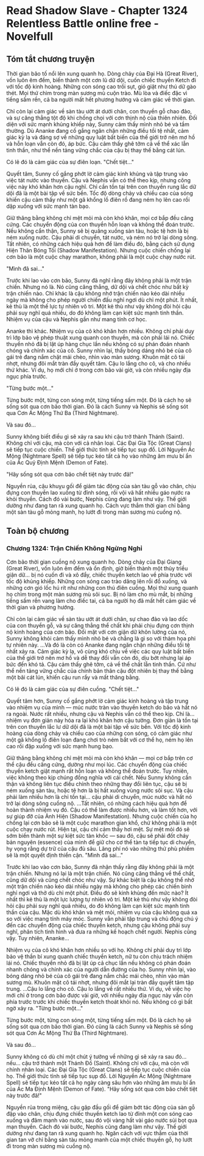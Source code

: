 # Read Shadow Slave - Chapter 1324 Relentless Battle online free - Novelfull

## Tóm tắt chương truyện

Thời gian bão tố nổi lên xung quanh họ. Dòng chảy của Đại Hà (Great River), vốn luôn êm đềm, biến thành một cơn lũ dữ dội, cuốn chiếc thuyền Ketch đi với tốc độ kinh hoàng. Những con sóng cao trồi sụt, gió giật như thú dữ gào thét. Mọi thứ chìm trong màn sương mù cuộn trào. Mù lòa và điếc đặc vì tiếng sấm rền, cả ba người mất hết phương hướng và cảm giác về thời gian.

Chỉ còn lại cảm giác về sàn tàu ướt át dưới chân, con thuyền gỗ chao đảo, và sự căng thẳng tột độ khi chống chọi với cơn thịnh nộ của thiên nhiên. Đối diện với sức mạnh khủng khiếp này, Sunny cảm thấy mình nhỏ bé và tầm thường. Dù Ananke đang cố gắng ngăn chặn những điều tồi tệ nhất, cảm giác kỳ lạ và đáng sợ về những quy luật bất biến của thế giới trở nên mơ hồ và hỗn loạn vẫn còn đó, áp bức. Cậu cảm thấy ghê tởm cả về thể xác lẫn tinh thần, như thể nền tảng vững chắc của cậu bị thay thế bằng cát lún.

Có lẽ đó là cảm giác của sự điên loạn. "Chết tiệt..."

Quyết tâm, Sunny cố gắng phớt lờ cảm giác kinh khủng và tập trung vào việc tát nước vào thuyền. Cậu và Nephis vẫn có thể theo kịp, nhưng công việc này khó khăn hơn cậu nghĩ. Chỉ cần tồn tại trên con thuyền rung lắc dữ dội đã là một bài tập về sức bền. Tốc độ dòng chảy và chiều cao của sóng khiến cậu cảm thấy như một gã khổng lồ điên rồ đang ném họ lên cao rồi dập xuống với sức mạnh tàn bạo.

Giữ thăng bằng không chỉ mệt mỏi mà còn khó khăn, mọi cơ bắp đều căng cứng. Các chuyển động của con thuyền hỗn loạn và không thể đoán trước. Nếu không cẩn thận, Sunny sẽ bị quăng xuống sàn tàu, hoặc tệ hơn là bị ném xuống nước. Cậu phải di chuyển, tát nước, và ném nó trở lại dòng sông. Tất nhiên, có những cách hiệu quả hơn để làm điều đó, bằng cách sử dụng Hiện Thân Bóng Tối (Shadow Manifestation). Nhưng cuộc chiến chống lại cơn bão là một cuộc chạy marathon, không phải là một cuộc chạy nước rút.

"Mình đã sai..."

Trước khi lao vào cơn bão, Sunny đã nghĩ rằng đây không phải là một trận chiến. Nhưng nó là. Nó cũng căng thẳng, dữ dội và chết chóc như bất kỳ trận chiến nào. Chỉ khác là cậu không nhớ trận chiến nào kéo dài nhiều ngày mà không cho phép người chiến đấu nghỉ ngơi dù chỉ một phút. Ít nhất, kẻ thù là một thế lực tự nhiên vô tri. Một kẻ thù như vậy không đòi hỏi cậu phải suy nghĩ quá nhiều, do đó không làm cạn kiệt sức mạnh tinh thần. Nhiệm vụ của cậu và Nephis gần như mang tính cơ học.

Ananke thì khác. Nhiệm vụ của cô khó khăn hơn nhiều. Không chỉ phải duy trì lớp bảo vệ phép thuật xung quanh con thuyền, mà còn phải lái nó. Chiếc thuyền nhỏ đã bị lật úp hàng chục lần nếu không có sự phán đoán nhanh chóng và chính xác của cô. Sunny nhìn lại, thấy bóng dáng nhỏ bé của cô gái trẻ đang nắm chặt mái chèo, nhìn vào màn sương. Khuôn mặt cô tái nhợt, nhưng đôi mắt tràn đầy quyết tâm. Cậu lo lắng cho cô, và cho nhiều thứ khác. Ví dụ, họ mới chỉ ở trong cơn bão vài giờ, và còn nhiều ngày địa ngục phía trước.

"Từng bước một..."

Từng bước một, từng con sóng một, từng tiếng sấm một. Đó là cách họ sẽ sống sót qua cơn bão thời gian. Đó là cách Sunny và Nephis sẽ sống sót qua Cơn Ác Mộng Thứ Ba (Third Nightmare).

Và sau đó...

Sunny không biết điều gì sẽ xảy ra sau khi cậu trở thành Thánh (Saint). Không chỉ với cậu, mà còn với cả nhân loại. Các Đại Gia Tộc (Great Clans) sẽ tiếp tục cuộc chiến. Thế giới thức tỉnh sẽ tiếp tục sụp đổ. Lời Nguyền Ác Mộng (Nightmare Spell) sẽ tiếp tục kéo tất cả họ vào những âm mưu bí ẩn của Ác Quỷ Định Mệnh (Demon of Fate).

"Hãy sống sót qua cơn bão chết tiệt này trước đã!"

Nguyền rủa, cậu khuỵu gối để giảm tác động của sàn tàu gỗ vào chân, chịu đựng con thuyền lao xuống từ đỉnh sóng, rồi vội vã hất nhiều gáo nước ra khỏi thuyền. Cách đó vài bước, Nephis cũng đang làm như vậy. Thế giới dường như đang tan rã xung quanh họ. Cách vực thẳm thời gian chỉ bằng một sàn tàu gỗ mỏng manh, họ lướt đi trong màn sương mù cuồng nộ.

## Toàn bộ chương

### Chương 1324: Trận Chiến Không Ngừng Nghỉ

Cơn bão thời gian cuồng nộ xung quanh họ. Dòng chảy của Đại Giang (Great River), vốn luôn êm đềm và ổn định, giờ biến thành một thủy triều giận dữ… bị nó cuốn đi và xô đẩy, chiếc thuyền ketch lao về phía trước với tốc độ khủng khiếp. Những con sóng cao trào dâng lên rồi đổ xuống, và những cơn gió lốc hú rít như những con thú điên cuồng. Mọi thứ xung quanh họ chìm trong một màn sương mù sôi sục. Bị nó làm cho mù mắt, bị những tiếng sấm rền vang làm cho điếc tai, cả ba người họ đã mất hết cảm giác về thời gian và phương hướng.

Chỉ còn lại cảm giác về sàn tàu ướt át dưới chân, sự chao đảo và lao dốc của con thuyền gỗ, và sự căng thẳng thể chất khi phải chịu đựng cơn thịnh nộ kinh hoàng của cơn bão. Đối mặt với cơn giận dữ khôn lường của nó, Sunny không khỏi cảm thấy mình nhỏ bé và chẳng là gì so với thảm họa phi tự nhiên này. …Và đó là còn có Ananke đang ngăn chặn những điều tồi tệ nhất xảy ra. Cảm giác kỳ lạ, vô cùng khó chịu về việc các quy luật bất biến của thế giới trở nên mơ hồ và dễ thay đổi vẫn còn đó, dịu bớt nhưng lại áp bức đến khó tả. Cậu cảm thấy ghê tởm, cả về thể chất lẫn tinh thần. Cứ như thể nền tảng vững chắc của chính bản thân cậu đột nhiên bị thay thế bằng một bãi cát lún, khiến cậu run rẩy và mất thăng bằng.

Có lẽ đó là cảm giác của sự điên cuồng. "Chết tiệt…"

Quyết tâm hơn, Sunny cố gắng phớt lờ cảm giác kinh hoàng và tập trung vào nhiệm vụ của mình — múc nước tràn vào thuyền ketch do bão và hất nó ra ngoài. Nước rất nhiều, nhưng cậu và Nephis vẫn có thể theo kịp. Chỉ là… nhiệm vụ đơn giản này hóa ra lại khó khăn hơn cậu tưởng. Đơn giản là tồn tại trên con thuyền lắc lư dữ dội đã là một bài tập về sức bền. Với tốc độ kinh hoàng của dòng chảy và chiều cao của những con sóng, có cảm giác như một gã khổng lồ điên loạn đang chơi trò ném bắt với cơ thể họ, ném họ lên cao rồi đập xuống với sức mạnh hung bạo.

Giữ thăng bằng không chỉ mệt mỏi mà còn khó khăn — mọi cơ bắp trên cơ thể cậu đều căng cứng, dường như mọi lúc. Các chuyển động của chiếc thuyền ketch giật mạnh rất hỗn loạn và không thể đoán trước. Tuy nhiên, việc không theo kịp chúng đồng nghĩa với cái chết. Nếu Sunny không cẩn thận và không liên tục điều chỉnh theo những thay đổi liên tục, cậu sẽ bị ném xuống sàn tàu, hoặc tệ hơn là bị hất xuống vùng nước sôi sục. Và cậu phải làm nhiều hơn là chỉ tồn tại… cậu phải di chuyển, múc nước và hất nó trở lại dòng sông cuồng nộ. …Tất nhiên, có những cách hiệu quả hơn để hoàn thành nhiệm vụ đó. Cậu có thể làm được nhiều hơn, và làm tốt hơn, với sự giúp đỡ của Ảnh Hiện (Shadow Manifestation). Nhưng cuộc chiến của họ chống lại cơn bão sẽ là một cuộc marathon gian khổ, chứ không phải là một cuộc chạy nước rút. Hiện tại, cậu chỉ cảm thấy hơi mệt. Sự mệt mỏi đó sẽ sớm biến thành một sự kiệt sức tàn khốc — sau đó, cậu sẽ phải đốt cháy bản nguyên (essence) của mình để giữ cho cơ thể tàn tạ tiếp tục di chuyển, hy vọng rằng dự trữ của cậu đủ sâu. Lãng phí nó vào những thứ phù phiếm sẽ là một quyết định thiển cận. "Mình đã sai…"

Trước khi lao vào cơn bão, Sunny đã nhận thấy rằng đây không phải là một trận chiến. Nhưng nó lại là một trận chiến. Nó cũng căng thẳng về thể chất, cũng dữ dội và cũng chết chóc như vậy. Sự khác biệt là cậu không thể nhớ một trận chiến nào kéo dài nhiều ngày mà không cho phép các chiến binh nghỉ ngơi và thở dù chỉ một phút. Điều đó sẽ kinh khủng đến mức nào? Ít nhất thì kẻ thù là một lực lượng tự nhiên vô tri. Một kẻ thù như vậy không đòi hỏi cậu phải suy nghĩ quá nhiều, do đó không làm cạn kiệt sức mạnh tinh thần của cậu. Mặc dù khó khăn và mệt mỏi, nhiệm vụ của cậu không quá xa so với việc mang tính máy móc. Sunny vẫn phải tập trung và chủ động chú ý đến các chuyển động của chiếc thuyền ketch, nhưng cậu không phải suy nghĩ, phân tích tình hình và đưa ra những kế hoạch chết người. Nephis cũng vậy. Tuy nhiên, Ananke…

Nhiệm vụ của cô khó khăn hơn nhiều so với họ. Không chỉ phải duy trì lớp bảo vệ thần bí xung quanh chiếc thuyền ketch, nữ tu còn chịu trách nhiệm lái nó. Chiếc thuyền nhỏ đã bị lật úp cả chục lần nếu không có phán đoán nhanh chóng và chính xác của người dẫn đường của họ. Sunny nhìn lại, vào bóng dáng nhỏ bé của cô gái trẻ đang nắm chắc mái chèo, nhìn vào màn sương mù. Khuôn mặt cô tái nhợt, nhưng đôi mắt lại tràn đầy quyết tâm tập trung. …Cậu lo lắng cho cô. Cậu lo lắng về rất nhiều thứ. Ví dụ, về việc họ mới chỉ ở trong cơn bão được vài giờ, với nhiều ngày địa ngục này vẫn còn phía trước trước khi chiếc thuyền ketch thoát khỏi nó. Nếu không có gì bất ngờ xảy ra. "Từng bước một…"

Từng bước một, từng con sóng một, từng tiếng sấm một. Đó là cách họ sẽ sống sót qua cơn bão thời gian. Đó cũng là cách Sunny và Nephis sẽ sống sót qua Cơn Ác Mộng Thứ Ba (Third Nightmare).

Và sau đó…

Sunny không có dù chỉ một chút ý tưởng về những gì sẽ xảy ra sau đó… nếu… cậu trở thành một Thánh Đồ (Saint). Không chỉ với cậu, mà còn với chính nhân loại. Các Đại Gia Tộc (Great Clans) sẽ tiếp tục cuộc chiến của họ. Thế giới thức tỉnh sẽ tiếp tục sụp đổ. Lời Nguyền Ác Mộng (Nightmare Spell) sẽ tiếp tục kéo tất cả họ ngày càng sâu hơn vào những âm mưu bí ẩn của Ác Ma Định Mệnh (Demon of Fate). "Hãy sống sót qua cơn bão chết tiệt này trước đã!"

Nguyền rủa trong miệng, cậu gập đầu gối để giảm bớt tác động của sàn gỗ đập vào chân, chịu đựng chiếc thuyền ketch lao từ đỉnh một con sóng cao xuống và đâm mạnh vào nước, sau đó vội vàng hất vài gáo nước sủi bọt qua mạn thuyền. Cách đó vài bước, Nephis cũng đang làm như vậy. Thế giới dường như đang tan rã xung quanh họ. Ngăn cách với vực thẳm của thời gian tan vỡ chỉ bằng sàn tàu mỏng manh của một chiếc thuyền gỗ, họ lướt đi trong màn sương mù cuồng nộ.